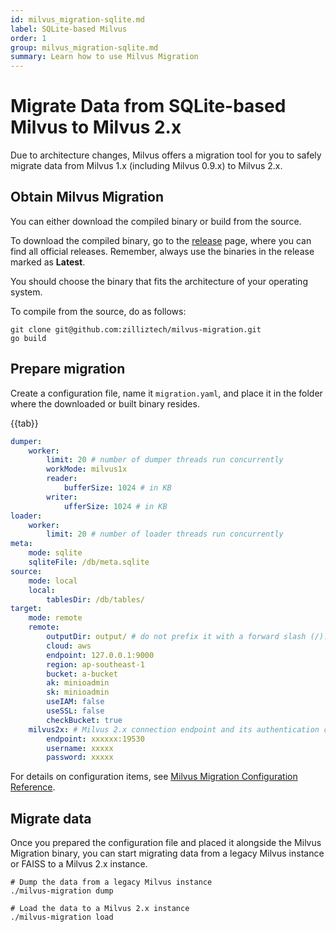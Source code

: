 ```yaml
---
id: milvus_migration-sqlite.md
label: SQLite-based Milvus
order: 1
group: milvus_migration-sqlite.md
summary: Learn how to use Milvus Migration
---
```


# Migrate Data from SQLite-based Milvus to Milvus 2.x

Due to architecture changes, Milvus offers a migration tool for you to safely migrate data from Milvus 1.x (including Milvus 0.9.x) to Milvus 2.x.

## Obtain Milvus Migration

You can either download the compiled binary or build from the source.

To download the compiled binary, go to the [release](https://github.com/zilliztech/milvus-migration/releases) page, where you can find all official releases. Remember, always use the binaries in the release marked as **Latest**.

You should choose the binary that fits the architecture of your operating system.

To compile from the source, do as follows:

```shell
git clone git@github.com:zilliztech/milvus-migration.git
go build
```

## Prepare migration

Create a configuration file, name it `migration.yaml`, and place it in the folder where the downloaded or built binary resides. 

{{tab}}

```yaml
dumper:
    worker:
        limit: 20 # number of dumper threads run concurrently
        workMode: milvus1x
        reader:
            bufferSize: 1024 # in KB
        writer:
            ufferSize: 1024 # in KB
loader:
    worker:
        limit: 20 # number of loader threads run concurrently
meta:
    mode: sqlite
    sqliteFile: /db/meta.sqlite
source:
    mode: local
    local:
        tablesDir: /db/tables/
target:
    mode: remote
    remote:
        outputDir: output/ # do not prefix it with a forward slash (/).
        cloud: aws
        endpoint: 127.0.0.1:9000
        region: ap-southeast-1
        bucket: a-bucket
        ak: minioadmin
        sk: minioadmin
        useIAM: false
        useSSL: false
        checkBucket: true
    milvus2x: # Milvus 2.x connection endpoint and its authentication credentials
        endpoint: xxxxxx:19530
        username: xxxxx
        password: xxxxx
```

For details on configuration items, see [Milvus Migration Configuration Reference](milvus_migration_conf.md).

## Migrate data

Once you prepared the configuration file and placed it alongside the Milvus Migration binary, you can start migrating data from a legacy Milvus instance or FAISS to a Milvus 2.x instance.

```shell
# Dump the data from a legacy Milvus instance
./milvus-migration dump

# Load the data to a Milvus 2.x instance
./milvus-migration load
```
